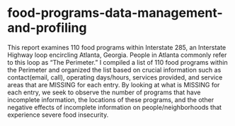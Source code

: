 # food-programs-data-management-and-profiling
This report examines 110 food programs within Interstate 285, an Interstate Highway loop encircling Atlanta, Georgia. People in Atlanta commonly refer to this loop as “The Perimeter.” I compiled a list of 110 food programs within the Perimeter and organized the list based on crucial information such as contact(email, call), operating days/hours, services provided, and service areas that are MISSING for each entry. By looking at what is MISSING for each entry, we seek to observe the number of programs that have incomplete information, the locations of these programs, and the other negative effects of incomplete information on people/neighborhoods that experience severe food insecurity.
